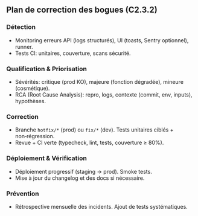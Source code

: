 ## Plan de correction des bogues (C2.3.2)

### Détection
- Monitoring erreurs API (logs structurés), UI (toasts, Sentry optionnel), runner.
- Tests CI: unitaires, couverture, scans sécurité.

### Qualification & Priorisation
- Sévérités: critique (prod KO), majeure (fonction dégradée), mineure (cosmétique).
- RCA (Root Cause Analysis): repro, logs, contexte (commit, env, inputs), hypothèses.

### Correction
- Branche `hotfix/*` (prod) ou `fix/*` (dev). Tests unitaires ciblés + non‑régression.
- Revue + CI verte (typecheck, lint, tests, couverture ≥ 80%).

### Déploiement & Vérification
- Déploiement progressif (staging → prod). Smoke tests.
- Mise à jour du changelog et des docs si nécessaire.

### Prévention
- Rétrospective mensuelle des incidents. Ajout de tests systématiques.

